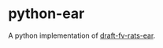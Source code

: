 # python-ear

A python implementation of [draft-fv-rats-ear](https://datatracker.ietf.org/doc/draft-fv-rats-ear/).
